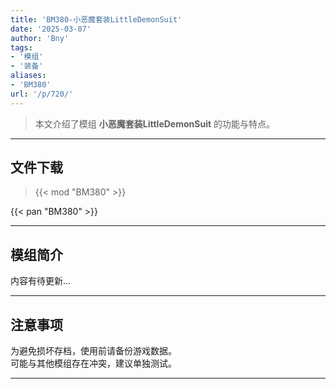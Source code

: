 ```yaml
---
title: 'BM380-小恶魔套装LittleDemonSuit'
date: '2025-03-07'
author: 'Bny'
tags:
- '模组'
- '装备'
aliases:
- 'BM380'
url: '/p/720/'
---
```


> 本文介绍了模组 **小恶魔套装LittleDemonSuit** 的功能与特点。

---

## 文件下载  

> {{< mod "BM380" >}}  

{{< pan "BM380" >}}  

---

## 模组简介

>  
内容有待更新...  

---

## 注意事项

>  
为避免损坏存档，使用前请备份游戏数据。  
可能与其他模组存在冲突，建议单独测试。  

---

